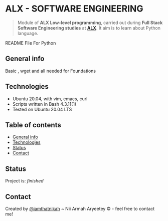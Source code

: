 # ALX - SOFTWARE ENGINEERING
> Module of **ALX Low-level programming**, carried out during **Full Stack Software Engineering studies** at **[ALX](https://www.alx.com/)**. It aim is to learn about Python language.

README File For Python

## General info
Basic , wget and all needed for Foundations

## Technologies
* Ubuntu 20.04, with vim, emacs, curl
* Scripts written in Bash 4.3.11(1)
* Tested on Ubuntu 20.04 LTS

## Table of contents
* [General info](#general-info)
* [Technologies](#technologies)
* [Status](#status)
* [Contact](#contact)

## Status
Project is: _finished_


## Contact
Created by [@iamthatnikah](https://www.twitter.com/) ~ Nii Armah Aryeetey &copy; - feel free to contact me!
